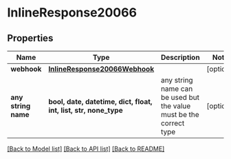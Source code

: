 # InlineResponse20066


## Properties
Name | Type | Description | Notes
------------ | ------------- | ------------- | -------------
**webhook** | [**InlineResponse20066Webhook**](InlineResponse20066Webhook.md) |  | [optional] 
**any string name** | **bool, date, datetime, dict, float, int, list, str, none_type** | any string name can be used but the value must be the correct type | [optional]

[[Back to Model list]](../README.md#documentation-for-models) [[Back to API list]](../README.md#documentation-for-api-endpoints) [[Back to README]](../README.md)


